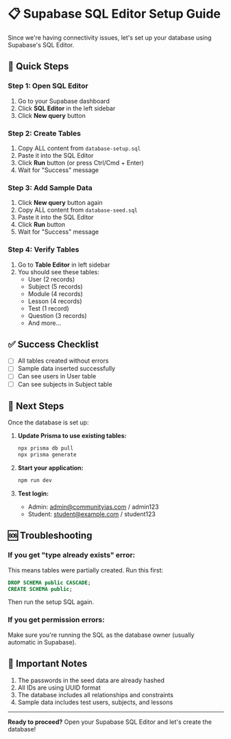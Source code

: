 # 📋 Supabase SQL Editor Setup Guide

Since we're having connectivity issues, let's set up your database using Supabase's SQL Editor.

## 🚀 Quick Steps

### Step 1: Open SQL Editor
1. Go to your Supabase dashboard
2. Click **SQL Editor** in the left sidebar
3. Click **New query** button

### Step 2: Create Tables
1. Copy ALL content from `database-setup.sql`
2. Paste it into the SQL Editor
3. Click **Run** button (or press Ctrl/Cmd + Enter)
4. Wait for "Success" message

### Step 3: Add Sample Data
1. Click **New query** button again
2. Copy ALL content from `database-seed.sql`
3. Paste it into the SQL Editor
4. Click **Run** button
5. Wait for "Success" message

### Step 4: Verify Tables
1. Go to **Table Editor** in left sidebar
2. You should see these tables:
   - User (2 records)
   - Subject (5 records)
   - Module (4 records)
   - Lesson (4 records)
   - Test (1 record)
   - Question (3 records)
   - And more...

## ✅ Success Checklist
- [ ] All tables created without errors
- [ ] Sample data inserted successfully
- [ ] Can see users in User table
- [ ] Can see subjects in Subject table

## 🎉 Next Steps

Once the database is set up:

1. **Update Prisma to use existing tables:**
   ```bash
   npx prisma db pull
   npx prisma generate
   ```

2. **Start your application:**
   ```bash
   npm run dev
   ```

3. **Test login:**
   - Admin: admin@communityias.com / admin123
   - Student: student@example.com / student123

## 🆘 Troubleshooting

### If you get "type already exists" error:
This means tables were partially created. Run this first:
```sql
DROP SCHEMA public CASCADE;
CREATE SCHEMA public;
```
Then run the setup SQL again.

### If you get permission errors:
Make sure you're running the SQL as the database owner (usually automatic in Supabase).

## 📝 Important Notes

1. The passwords in the seed data are already hashed
2. All IDs are using UUID format
3. The database includes all relationships and constraints
4. Sample data includes test users, subjects, and lessons

---

**Ready to proceed?** Open your Supabase SQL Editor and let's create the database!